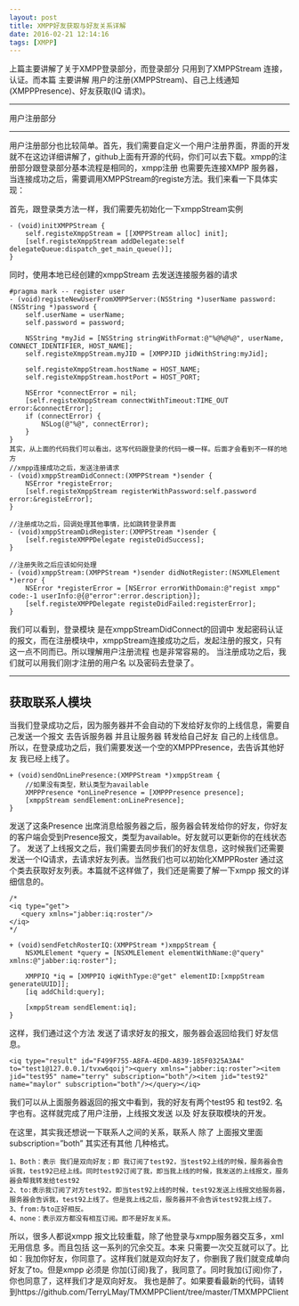 ```yaml
---
layout: post
title: XMPP好友获取与好友关系详解
date: 2016-02-21 12:14:16
tags: [XMPP]
---
```


上篇主要讲解了关于XMPP登录部分，而登录部分 只用到了XMPPStream 连接，认证。而本篇 主要讲解 用户的注册(XMPPStream)、自己上线通知(XMPPPresence)、好友获取(IQ 请求)。


<!-- more -->
---

用户注册部分

---

用户注册部分也比较简单。首先，我们需要自定义一个用户注册界面，界面的开发 就不在这边详细讲解了，github上面有开源的代码，你们可以去下载。xmpp的注册部分跟登录部分基本流程是相同的，xmpp注册 也需要先连接XMPP 服务器，当连接成功之后，需要调用XMPPStream的registe方法。我们来看一下具体实现：

首先，跟登录类方法一样，我们需要先初始化一下xmppStream实例

	- (void)initXMPPStream {
	    self.registeXmppStream = [[XMPPStream alloc] init];
	    [self.registeXmppStream addDelegate:self delegateQueue:dispatch_get_main_queue()];
	}

同时，使用本地已经创建的xmppStream 去发送连接服务器的请求

	#pragma mark -- register user
	- (void)registeNewUserFromXMPPServer:(NSString *)userName password:(NSString *)password {
	    self.userName = userName;
	    self.password = password;

	    NSString *myJid = [NSString stringWithFormat:@"%@%@%@", userName, CONNECT_IDENTIFIER, HOST_NAME];
	    self.registeXmppStream.myJID = [XMPPJID jidWithString:myJid];

	    self.registeXmppStream.hostName = HOST_NAME;
	    self.registeXmppStream.hostPort = HOST_PORT;

	    NSError *connectError = nil;
	    [self.registeXmppStream connectWithTimeout:TIME_OUT error:&connectError];
	    if (connectError) {
	        NSLog(@"%@", connectError);
	    }
	}
	其实，从上面的代码我们可以看出，这写代码跟登录的代码一模一样。后面才会看到不一样的地方
	//xmpp连接成功之后，发送注册请求
	- (void)xmppStreamDidConnect:(XMPPStream *)sender {
	    NSError *registeError;
	    [self.registeXmppStream registerWithPassword:self.password error:&registeError];
	}

	//注册成功之后，回调处理其他事情，比如跳转登录界面
	- (void)xmppStreamDidRegister:(XMPPStream *)sender {
	    [self.registeXMPPDelegate registeDidSuccess];
	}

	//注册失败之后应该如何处理
	- (void)xmppStream:(XMPPStream *)sender didNotRegister:(NSXMLElement *)error {
	    NSError *registerError = [NSError errorWithDomain:@"regist xmpp" code:-1 userInfo:@{@"error":error.description}];
	    [self.registeXMPPDelegate registeDidFailed:registerError];
	}

我们可以看到，登录模块 是在xmppStreamDidConnect的回调中 发起密码认证的报文，而在注册模块中，xmppStream连接成功之后，发起注册的报文，只有这一点不同而已。所以理解用户注册流程 也是非常容易的。
当注册成功之后，我们就可以用我们刚才注册的用户名 以及密码去登录了。

---
获取联系人模块
---

当我们登录成功之后，因为服务器并不会自动的下发给好友你的上线信息，需要自己发送一个报文 去告诉服务器 并且让服务器 转发给自己好友 自己的上线信息。所以，在登录成功之后，我们需要发送一个空的XMPPPresence，去告诉其他好友 我已经上线了。

	+ (void)sendOnLinePresence:(XMPPStream *)xmppStream {
	    //如果没有类型，默认类型为available
	    XMPPPresence *onLinePresence = [XMPPPresence presence];
	    [xmppStream sendElement:onLinePresence];
	}

发送了这条Presence 出席消息给服务器之后，服务器会转发给你的好友，你好友的客户端会受到Presence报文，类型为available。好友就可以更新你的在线状态了。
发送了上线报文之后，我们需要去同步我们的好友信息，这时候我们还需要发送一个IQ请求，去请求好友列表。当然我们也可以初始化XMPPRoster 通过这个类去获取好友列表。本篇就不这样做了，我们还是需要了解一下xmpp 报文的详细信息的。

	/*
	<iq type="get">
	   <query xmlns="jabber:iq:roster"/>
	</iq>
	*/

	+ (void)sendFetchRosterIQ:(XMPPStream *)xmppStream {
	    NSXMLElement *query = [NSXMLElement elementWithName:@"query" xmlns:@"jabber:iq:roster"];

	    XMPPIQ *iq = [XMPPIQ iqWithType:@"get" elementID:[xmppStream generateUUID]];
	    [iq addChild:query];

	    [xmppStream sendElement:iq];
	}

这样，我们通过这个方法 发送了请求好友的报文，服务器会返回给我们 好友信息。

	<iq type="result" id="F499F755-A8FA-4ED0-A839-185F0325A3A4" to="test1@127.0.0.1/tvxw6qoij"><query xmlns="jabber:iq:roster"><item jid="test95" name="terry" subscription="both"/><item jid="test92" name="maylor" subscription="both"/></query></iq>

我们可以从上面服务器返回的报文中看到，我的好友有两个test95 和 test92. 名字也有。这样就完成了用户注册，上线报文发送 以及 好友获取模块的开发。

在这里，其实我还想说一下联系人之间的关系，联系人 除了 上面报文里面 subscription=”both” 其实还有其他 几种格式。

	1、Both：表示 我们是双向好友；即 我订阅了test92，当test92上线的时候，服务器会告诉我，test92已经上线。同时test92订阅了我，即当我上线的时候，我发送的上线报文，服务器会帮我转发给test92
	2、to:表示我订阅了对方test92，即当test92上线的时候，test92发送上线报文给服务器，服务器会告诉我，test92上线了。但是我上线之后，服务器并不会告诉test92我上线了。
	3、from:与to正好相反。
	4、none：表示双方都没有相互订阅。即不是好友关系。

所以，很多人都说xmpp 报文比较重载，除了他登录与xmpp服务器交互多，xml 无用信息 多。而且包括 这一系列的冗余交互。本来 只需要一次交互就可以了。比如：我加你好友，你同意了。这样我们就是双向好友了，你删我了我们就变成单向好友了to。但是xmpp 必须是 你加(订阅)我了，我同意了。同时我加(订阅)你了，你也同意了，这样我们才是双向好友。
我也是醉了。如果要看最新的代码，请转到https://github.com/TerryLMay/TMXMPPClient/tree/master/TMXMPPClient

